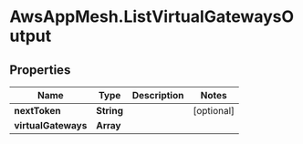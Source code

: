 # AwsAppMesh.ListVirtualGatewaysOutput

## Properties

Name | Type | Description | Notes
------------ | ------------- | ------------- | -------------
**nextToken** | **String** |  | [optional] 
**virtualGateways** | **Array** |  | 


